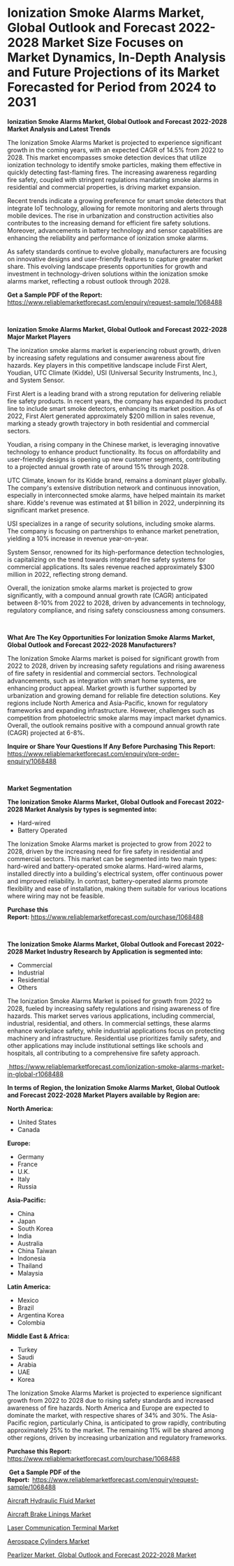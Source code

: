 <p><h1>Ionization Smoke Alarms Market, Global Outlook and Forecast 2022-2028 Market Size Focuses on Market Dynamics, In-Depth Analysis and Future Projections of its Market Forecasted for Period from 2024 to 2031</h1></p><p><strong>Ionization Smoke Alarms Market, Global Outlook and Forecast 2022-2028 Market Analysis and Latest Trends</strong></p>
<p><p>The Ionization Smoke Alarms Market is projected to experience significant growth in the coming years, with an expected CAGR of 14.5% from 2022 to 2028. This market encompasses smoke detection devices that utilize ionization technology to identify smoke particles, making them effective in quickly detecting fast-flaming fires. The increasing awareness regarding fire safety, coupled with stringent regulations mandating smoke alarms in residential and commercial properties, is driving market expansion.</p><p>Recent trends indicate a growing preference for smart smoke detectors that integrate IoT technology, allowing for remote monitoring and alerts through mobile devices. The rise in urbanization and construction activities also contributes to the increasing demand for efficient fire safety solutions. Moreover, advancements in battery technology and sensor capabilities are enhancing the reliability and performance of ionization smoke alarms.</p><p>As safety standards continue to evolve globally, manufacturers are focusing on innovative designs and user-friendly features to capture greater market share. This evolving landscape presents opportunities for growth and investment in technology-driven solutions within the ionization smoke alarms market, reflecting a robust outlook through 2028.</p></p>
<p><strong>Get a Sample PDF of the Report:&nbsp;</strong> <a href="https://www.reliablemarketforecast.com/enquiry/request-sample/1068488?utm_campaign=1169&utm_medium=2&utm_source=Github&utm_content=ia&utm_term=25122024&utm_id=ionization-smoke-alarms-market-global-outlook-and-forecast-2022-2028">https://www.reliablemarketforecast.com/enquiry/request-sample/1068488</a></p>
<p>&nbsp;</p>
<p><strong>Ionization Smoke Alarms Market, Global Outlook and Forecast 2022-2028 Major Market Players</strong></p>
<p><p>The ionization smoke alarms market is experiencing robust growth, driven by increasing safety regulations and consumer awareness about fire hazards. Key players in this competitive landscape include First Alert, Youdian, UTC Climate (Kidde), USI (Universal Security Instruments, Inc.), and System Sensor.</p><p>First Alert is a leading brand with a strong reputation for delivering reliable fire safety products. In recent years, the company has expanded its product line to include smart smoke detectors, enhancing its market position. As of 2022, First Alert generated approximately $200 million in sales revenue, marking a steady growth trajectory in both residential and commercial sectors.</p><p>Youdian, a rising company in the Chinese market, is leveraging innovative technology to enhance product functionality. Its focus on affordability and user-friendly designs is opening up new customer segments, contributing to a projected annual growth rate of around 15% through 2028.</p><p>UTC Climate, known for its Kidde brand, remains a dominant player globally. The company's extensive distribution network and continuous innovation, especially in interconnected smoke alarms, have helped maintain its market share. Kidde's revenue was estimated at $1 billion in 2022, underpinning its significant market presence.</p><p>USI specializes in a range of security solutions, including smoke alarms. The company is focusing on partnerships to enhance market penetration, yielding a 10% increase in revenue year-on-year. </p><p>System Sensor, renowned for its high-performance detection technologies, is capitalizing on the trend towards integrated fire safety systems for commercial applications. Its sales revenue reached approximately $300 million in 2022, reflecting strong demand.</p><p>Overall, the ionization smoke alarms market is projected to grow significantly, with a compound annual growth rate (CAGR) anticipated between 8-10% from 2022 to 2028, driven by advancements in technology, regulatory compliance, and rising safety consciousness among consumers.</p></p>
<p>&nbsp;</p>
<p><strong>What Are The Key Opportunities For Ionization Smoke Alarms Market, Global Outlook and Forecast 2022-2028 Manufacturers?</strong></p>
<p><p>The Ionization Smoke Alarms market is poised for significant growth from 2022 to 2028, driven by increasing safety regulations and rising awareness of fire safety in residential and commercial sectors. Technological advancements, such as integration with smart home systems, are enhancing product appeal. Market growth is further supported by urbanization and growing demand for reliable fire detection solutions. Key regions include North America and Asia-Pacific, known for regulatory frameworks and expanding infrastructure. However, challenges such as competition from photoelectric smoke alarms may impact market dynamics. Overall, the outlook remains positive with a compound annual growth rate (CAGR) projected at 6-8%.</p></p>
<p><strong>Inquire or Share Your Questions If Any Before Purchasing This Report:</strong> <a href="https://www.reliablemarketforecast.com/enquiry/pre-order-enquiry/1068488?utm_campaign=1169&utm_medium=2&utm_source=Github&utm_content=ia&utm_term=25122024&utm_id=ionization-smoke-alarms-market-global-outlook-and-forecast-2022-2028">https://www.reliablemarketforecast.com/enquiry/pre-order-enquiry/1068488</a></p>
<p>&nbsp;</p>
<p><strong>Market Segmentation</strong></p>
<p><strong>The Ionization Smoke Alarms Market, Global Outlook and Forecast 2022-2028 Market Analysis by types is segmented into:</strong></p>
<p><ul><li>Hard-wired</li><li>Battery Operated</li></ul></p>
<p><p>The Ionization Smoke Alarms market is projected to grow from 2022 to 2028, driven by the increasing need for fire safety in residential and commercial sectors. This market can be segmented into two main types: hard-wired and battery-operated smoke alarms. Hard-wired alarms, installed directly into a building's electrical system, offer continuous power and improved reliability. In contrast, battery-operated alarms promote flexibility and ease of installation, making them suitable for various locations where wiring may not be feasible.</p></p>
<p><strong>Purchase this Report:&nbsp;</strong><a href="https://www.reliablemarketforecast.com/purchase/1068488?utm_campaign=1169&utm_medium=2&utm_source=Github&utm_content=ia&utm_term=25122024&utm_id=ionization-smoke-alarms-market-global-outlook-and-forecast-2022-2028">https://www.reliablemarketforecast.com/purchase/1068488</a></p>
<p>&nbsp;</p>
<p><strong>The Ionization Smoke Alarms Market, Global Outlook and Forecast 2022-2028 Market Industry Research by Application is segmented into:</strong></p>
<p><ul><li>Commercial</li><li>Industrial</li><li>Residential</li><li>Others</li></ul></p>
<p><p>The Ionization Smoke Alarms Market is poised for growth from 2022 to 2028, fueled by increasing safety regulations and rising awareness of fire hazards. This market serves various applications, including commercial, industrial, residential, and others. In commercial settings, these alarms enhance workplace safety, while industrial applications focus on protecting machinery and infrastructure. Residential use prioritizes family safety, and other applications may include institutional settings like schools and hospitals, all contributing to a comprehensive fire safety approach.</p></p>
<p><a href="https://www.reliablemarketforecast.com/ionization-smoke-alarms-market-in-global-r1068488?utm_campaign=1169&utm_medium=2&utm_source=Github&utm_content=ia&utm_term=25122024&utm_id=ionization-smoke-alarms-market-global-outlook-and-forecast-2022-2028">&nbsp;https://www.reliablemarketforecast.com/ionization-smoke-alarms-market-in-global-r1068488</a></p>
<p><strong>In terms of Region, the Ionization Smoke Alarms Market, Global Outlook and Forecast 2022-2028 Market Players available by Region are:</strong></p>
<p>
    <p> <strong> North America: </strong>
        <ul>
            <li>United States</li>
            <li>Canada</li>
        </ul>
        </p> 
    <p> <strong> Europe: </strong>
        <ul>
            <li>Germany</li>
            <li>France</li>
            <li>U.K.</li>
            <li>Italy</li>
            <li>Russia</li>
        </ul>
        </p> 
    <p> <strong> Asia-Pacific: </strong>
        <ul>
            <li>China</li>
            <li>Japan</li>
            <li>South Korea</li>
            <li>India</li>
            <li>Australia</li>
            <li>China Taiwan</li>
            <li>Indonesia</li>
            <li>Thailand</li>
            <li>Malaysia</li>
        </ul>
        </p> 
    <p> <strong> Latin America: </strong>
        <ul>
            <li>Mexico</li>
            <li>Brazil</li>
            <li>Argentina Korea</li>
            <li>Colombia</li>
        </ul>
        </p> 
    <p> <strong> Middle East & Africa: </strong>
        <ul>
            <li>Turkey</li>
            <li>Saudi</li>
            <li>Arabia</li>
            <li>UAE</li>
            <li>Korea</li>
        </ul>
    </p>
    </p>
<p><p>The Ionization Smoke Alarms Market is projected to experience significant growth from 2022 to 2028 due to rising safety standards and increased awareness of fire hazards. North America and Europe are expected to dominate the market, with respective shares of 34% and 30%. The Asia-Pacific region, particularly China, is anticipated to grow rapidly, contributing approximately 25% to the market. The remaining 11% will be shared among other regions, driven by increasing urbanization and regulatory frameworks.</p></p>
<p><strong>Purchase this Report: </strong><a href="https://www.reliablemarketforecast.com/purchase/1068488?utm_campaign=1169&utm_medium=2&utm_source=Github&utm_content=ia&utm_term=25122024&utm_id=ionization-smoke-alarms-market-global-outlook-and-forecast-2022-2028">https://www.reliablemarketforecast.com/purchase/1068488</a></p>
<p>&nbsp;<strong>Get a Sample PDF of the Report:&nbsp;&nbsp;</strong><a href="https://www.reliablemarketforecast.com/enquiry/request-sample/1068488?utm_campaign=1169&utm_medium=2&utm_source=Github&utm_content=ia&utm_term=25122024&utm_id=ionization-smoke-alarms-market-global-outlook-and-forecast-2022-2028">https://www.reliablemarketforecast.com/enquiry/request-sample/1068488</a></p>
<p><strong></strong></p>
<p><p><a href="https://www.linkedin.com/pulse/strategic-analysis-aircraft-hydraulic-fluid-market-2024-2031-djwqe?utm_campaign=1169&utm_medium=2&utm_source=Github&utm_content=ia&utm_term=25122024&utm_id=ionization-smoke-alarms-market-global-outlook-and-forecast-2022-2028">Aircraft Hydraulic Fluid Market</a></p><p><a href="https://www.linkedin.com/pulse/key-insights-forecast-aircraft-brake-linings-market-2024-2031-dd3ue?utm_campaign=1169&utm_medium=2&utm_source=Github&utm_content=ia&utm_term=25122024&utm_id=ionization-smoke-alarms-market-global-outlook-and-forecast-2022-2028">Aircraft Brake Linings Market</a></p><p><a href="https://www.linkedin.com/pulse/financial-overview-market-analysis-laser-communication-tsotc?utm_campaign=1169&utm_medium=2&utm_source=Github&utm_content=ia&utm_term=25122024&utm_id=ionization-smoke-alarms-market-global-outlook-and-forecast-2022-2028">Laser Communication Terminal Market</a></p><p><a href="https://www.linkedin.com/pulse/revenue-generation-insights-aerospace-cylinders-market-size-report-0qs9e?utm_campaign=1169&utm_medium=2&utm_source=Github&utm_content=ia&utm_term=25122024&utm_id=ionization-smoke-alarms-market-global-outlook-and-forecast-2022-2028">Aerospace Cylinders Market</a></p><p><a href="https://github.com/pizolina/Market-Research-Report-List-6/blob/main/pearlizer-market-global-outlook-and-forecast-2022-2028-market.md?utm_campaign=1169&utm_medium=2&utm_source=Github&utm_content=ia&utm_term=25122024&utm_id=ionization-smoke-alarms-market-global-outlook-and-forecast-2022-2028">Pearlizer Market, Global Outlook and Forecast 2022-2028 Market</a></p></p>